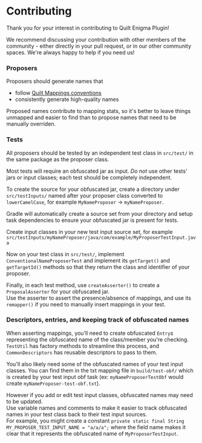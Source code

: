 # Contributing

Thank you for your interest in contributing to Quilt Enigma Plugin!

We recommend discussing your contribution with other members of the community - either directly in your pull request,
or in our other community spaces. We're always happy to help if you need us!

### Proposers

Proposers should generate names that
- follow [Quilt Mappings conventions](https://github.com/QuiltMC/quilt-mappings/blob/25w06a/CONVENTIONS.md)
- consistently generate high-quality names

Proposed names contribute to mapping stats, so it's better to leave things unmapped and easier to find
than to propose names that need to be manually overriden.

### Tests

All proposers should be tested by an independent test class in `src/test/` in the same package as the proposer class.

Most tests will require an obfuscated jar as input. *Do not* use other tests' jars or input classes;
each test should be completely independent.

To create the source for your obfuscated jar, create a directory under `src/testInputs/` named after your
proposer class converted to `lowerCamelCase`, for example `MyNameProposer` -> `myNameProposer`.  

Gradle will automatically create a source set from your directory and setup task dependencies to ensure your obfuscated
jar is present for tests.

Create input classes in your new test input source set,
for example `src/testInputs/myNameProposer/java/com/example/MyProposerTestInput.java`

Now on your test class in `src/test/`, implement `ConventionalNameProposerTest` and implement its
`getTarget()` and `getTargetId()` methods so that they return the class and identifier of your proposer.

Finally, in each test method, use `createAsserter()` to create a `ProposalAsserter` for your obfuscated jar.  
Use the asserter to assert the presence/absence of mappings, and use its `remapper()` if you need to manually
insert mappings in your test.

### Descriptors, entries, and keeping track of obfuscated names
When asserting mappings, you'll need to create obfuscated `Entry`s representing the obfuscated name of the
class/member you're checking.  
`TestUtil` has factory methods to streamline this process, and `CommonDescriptors` has reusable descriptors to pass to them.  

You'll also likely need some of the obfuscated names of your test input classes. You can find them in the txt mapping file in
`build/test-obf/` which is created by your test input obf task
(ex: `myNameProposerTestObf` would create `myNameProposer-test-obf.txt`).

However if you add or edit test input classes, obfuscated names may need to be updated.  
Use variable names and comments to make it easier to track obfuscated names in your test class back to their test input sources.  
For example, you might create a constant `private static final String MY_PROPOSER_TEST_INPUT_NAME = "a/a/a";` where the field name
makes it clear that it represents the obfuscated name of `MyProposerTestInput`.
